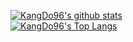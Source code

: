 [![KangDo96's github stats](https://github-readme-stats.vercel.app/api?username=KangDo96&count_private=false&show_icons=false&langs_count=10&layout=compact&theme=chartreuse-dark&show_owner=dark&include_all_commits=false )](https://github.com/KangDo96)<br>
[![KangDo96's Top Langs](https://github-readme-stats.vercel.app/api/top-langs/?username=KangDo96&hide=css)](https://github.com/KangDo96)<br>
